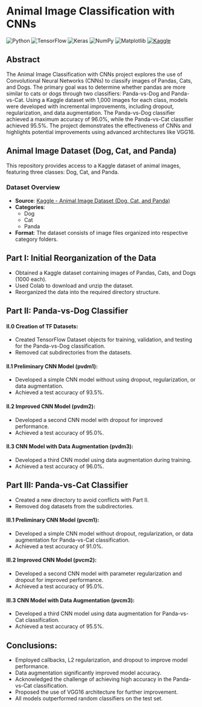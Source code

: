 # Animal Image Classification with CNNs

![Python](https://img.shields.io/badge/Python-blue?logo=python&logoColor=white)
![TensorFlow](https://img.shields.io/badge/TensorFlow-orange?logo=tensorflow&logoColor=white)
![Keras](https://img.shields.io/badge/Keras-red?logo=keras&logoColor=white)
![NumPy](https://img.shields.io/badge/NumPy-blue?logo=numpy&logoColor=white)
![Matplotlib](https://img.shields.io/badge/Matplotlib-blueviolet?logo=matplotlib&logoColor=white)
[![Kaggle](https://img.shields.io/badge/Dataset-Kaggle-lightblue?logo=kaggle&logoColor=white)](https://www.kaggle.com/datasets/ashishsaxena2209/animal-image-datasetdog-cat-and-panda)

## Abstract
The Animal Image Classification with CNNs project explores the use of Convolutional Neural Networks (CNNs) to classify images of Pandas, Cats, and Dogs. The primary goal was to determine whether pandas are more similar to cats or dogs through two classifiers: Panda-vs-Dog and Panda-vs-Cat. Using a Kaggle dataset with 1,000 images for each class, models were developed with incremental improvements, including dropout, regularization, and data augmentation. The Panda-vs-Dog classifier achieved a maximum accuracy of 96.0%, while the Panda-vs-Cat classifier achieved 95.5%. The project demonstrates the effectiveness of CNNs and highlights potential improvements using advanced architectures like VGG16.

## Animal Image Dataset (Dog, Cat, and Panda)

This repository provides access to a Kaggle dataset of animal images, featuring three classes: Dog, Cat, and Panda.

### Dataset Overview

- **Source**: [Kaggle - Animal Image Dataset (Dog, Cat, and Panda)](https://www.kaggle.com/datasets/ashishsaxena2209/animal-image-datasetdog-cat-and-panda)
- **Categories**:
  - Dog
  - Cat
  - Panda
- **Format**: The dataset consists of image files organized into respective category folders.

## Part I: Initial Reorganization of the Data

* Obtained a Kaggle dataset containing images of Pandas, Cats, and Dogs (1000 each).
* Used Colab to download and unzip the dataset.
* Reorganized the data into the required directory structure.

## Part II: Panda-vs-Dog Classifier
#### II.0 Creation of TF Datasets:

* Created TensorFlow Dataset objects for training, validation, and testing for the Panda-vs-Dog classification.
* Removed cat subdirectories from the datasets.

#### II.1 Preliminary CNN Model (pvdm1):

* Developed a simple CNN model without using dropout, regularization, or data augmentation.
* Achieved a test accuracy of 93.5%.

#### II.2 Improved CNN Model (pvdm2):

* Developed a second CNN model with dropout for improved performance.
* Achieved a test accuracy of 95.0%.

#### II.3 CNN Model with Data Augmentation (pvdm3):

* Developed a third CNN model using data augmentation during training.
* Achieved a test accuracy of 96.0%.

## Part III: Panda-vs-Cat Classifier

* Created a new directory to avoid conflicts with Part II.
* Removed dog datasets from the subdirectories.

#### III.1 Preliminary CNN Model (pvcm1):

* Developed a simple CNN model without dropout, regularization, or data augmentation for Panda-vs-Cat classification.
* Achieved a test accuracy of 91.0%.

#### III.2 Improved CNN Model (pvcm2):

* Developed a second CNN model with parameter regularization and dropout for improved performance.
* Achieved a test accuracy of 95.0%.

#### III.3 CNN Model with Data Augmentation (pvcm3):

* Developed a third CNN model using data augmentation for Panda-vs-Cat classification.
* Achieved a test accuracy of 95.5%.

## Conclusions:

* Employed callbacks, L2 regularization, and dropout to improve model performance.
* Data augmentation significantly improved model accuracy.
* Acknowledged the challenge of achieving high accuracy in the Panda-vs-Cat classification.
* Proposed the use of VGG16 architecture for further improvement.
* All models outperformed random classifiers on the test set.
